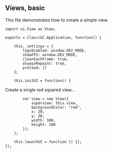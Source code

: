## Views, basic

This file demonstrates how to create a simple view.

~~~
import ui.View as View;
~~~

~~~
exports = Class(GC.Application, function() {

    this._settings = {
        logsEnabled: window.DEV_MODE,
        showFPS: window.DEV_MODE,
        clearEachFrame: true,
        alwaysRepaint: true,
        preload: []
    };

    this.initUI = function() {
~~~

Create a single red squared view...

~~~
        var view = new View({
            superview: this.view,
            backgroundColor: "red",
            x: 20,
            y: 20,
            width: 100,
            height: 100
        });
    };

    this.launchUI = function () {};
});
~~~